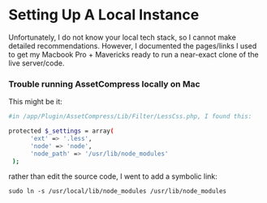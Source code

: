 # Setting Up A Local Instance #

Unfortunately, I do not know your local tech stack, so I cannot make detailed recommendations. However, I documented the pages/links I used to get my Macbook Pro + Mavericks ready to run a near-exact clone of the live server/code.

### Trouble running AssetCompress locally on Mac
This might be it:

```bash
#in /app/Plugin/AssetCompress/Lib/Filter/LessCss.php, I found this:

protected $_settings = array(
      'ext' => '.less',
      'node' => 'node',
      'node_path' => '/usr/lib/node_modules'
 );
```

rather than edit the source code, I went to add a symbolic link:

`sudo ln -s /usr/local/lib/node_modules /usr/lib/node_modules`
